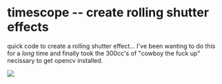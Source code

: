 # timescope -- create rolling shutter effects

quick code to create a rolling shutter effect... I've been wanting to do this for a _long_ time and finally took the 300cc's of "cowboy the fuck up" necissary to get opencv installed.

![](out.gif)
